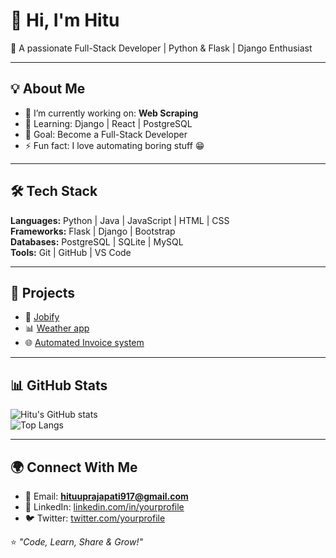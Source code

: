 # 👋 Hi, I'm Hitu  
🚀 A passionate Full-Stack Developer | Python & Flask | Django Enthusiast

---

## 💡 About Me
- 🔭 I’m currently working on: **Web Scraping**
- 🌱 Learning: Django | React | PostgreSQL
- 🎯 Goal: Become a Full-Stack Developer
- ⚡ Fun fact: I love automating boring stuff 😁

---

## 🛠️ Tech Stack
**Languages:** Python | Java | JavaScript | HTML | CSS  
**Frameworks:** Flask | Django | Bootstrap  
**Databases:** PostgreSQL | SQLite | MySQL  
**Tools:** Git | GitHub | VS Code  

---

## 📌 Projects
- 💼 [Jobify](https://github.com/Creative-Hituu/jobify)  
- 📊 [Weather app](https://github.com/Creative-Hituu/weather-app-react)  
- 🌐 [Automated Invoice system](https://github.com/Creative-Hituu/Automated-invoice-system)  

---

## 📊 GitHub Stats
![Hitu's GitHub stats](https://github-readme-stats.vercel.app/api?username=Creative-Hituu&show_icons=true&theme=radical)  
![Top Langs](https://github-readme-stats.vercel.app/api/top-langs/?username=Creative-Hituu&layout=compact&theme=radical)  

---

## 🌍 Connect With Me
- 📧 Email: **hituuprajapati917@gmail.com**  
- 💼 LinkedIn: [linkedin.com/in/yourprofile](https://linkedin.com/in/hitanshu-prajapati-hi)  
- 🐦 Twitter: [twitter.com/yourprofile](https://twitter.com/btwitshituuu)  

⭐️ *"Code, Learn, Share & Grow!"*  
